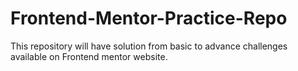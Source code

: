 # Frontend-Mentor-Practice-Repo
This repository will have solution from basic to advance challenges available on Frontend mentor website.
